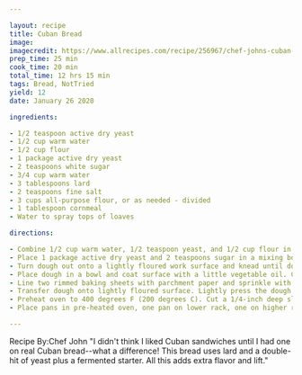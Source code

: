 ```yaml
---

layout: recipe
title: Cuban Bread
image:
imagecredit: https://www.allrecipes.com/recipe/256967/chef-johns-cuban-bread/
prep_time: 25 min
cook_time: 20 min
total_time: 12 hrs 15 min
tags: Bread, NotTried
yield: 12
date: January 26 2020

ingredients:

- 1/2 teaspoon active dry yeast
- 1/2 cup warm water
- 1/2 cup flour
- 1 package active dry yeast
- 2 teaspoons white sugar
- 3/4 cup warm water
- 3 tablespoons lard
- 2 teaspoons fine salt
- 3 cups all-purpose flour, or as needed - divided
- 1 tablespoon cornmeal
- Water to spray tops of loaves

directions:

- Combine 1/2 cup warm water, 1/2 teaspoon yeast, and 1/2 cup flour in a bowl or measuring cup. Whisk the starter until well blended. Cover with plastic wrap and refrigerate overnight.
- Place 1 package active dry yeast and 2 teaspoons sugar in a mixing bowl. Pour in 3/4 cup warm water. Let rest 15 minutes to ensure yeast is alive (bubbles will form on surface). Add lard and salt to bowl; add 1 cup of the flour. Mix until all ingredients are incorporated and dough forms a sticky ball. Add the starter (reserving 1/4 cup if you want to keep the starter going, if desired. Otherwise add it all.). Sprinkle most of the rest of the flour on the dough, reserving 1/2 cup to be used if needed when kneading.
- Turn dough out onto a lightly floured work surface and knead until dough comes together in a firm ball, adding additional flour only as needed. Dough should be soft and supple with just a bit of tackiness on the surface.
- Place dough in a bowl and coat surface with a little vegetable oil. Cover bowl with a damp kitchen towel and place in a warm spot to rise. Let rise until at least doubled in size, about 2 hours.
- Line two rimmed baking sheets with parchment paper and sprinkle with a little cornmeal.
- Transfer dough onto lightly floured surface. Lightly press the dough into a rectangle with your lightly floured hands. Divide dough in half and press and shape each half into a long 1/2-inch thick rectangle about 12 inches long. Roll up tightly starting at the long end to form a skinny loaf. Flatten a bit. Transfer each loaf to a prepared baking sheet and dust with a bit of flour. Cover with a light, dry towel and let rise until doubled in size, 1 1/2 to 2 hours.
- Preheat oven to 400 degrees F (200 degrees C). Cut a 1/4-inch deep slit down the top of the loaves with a sharp knife or razor. Mist loaves lightly with water.
- Place pans in pre-heated oven, one pan on lower rack, one on higher rack. After 10 minutes, switch pan positions. Continue to bake until loaves are golden brown, 10 to 15 minutes longer. Transfer loaves to cooling rack and let cool to room temperature before slicing.

---
```


Recipe By:Chef John
"I didn't think I liked Cuban sandwiches until I had one on real Cuban bread--what a difference! This bread uses lard and a double-hit of yeast plus a fermented starter. All this adds extra flavor and lift."
